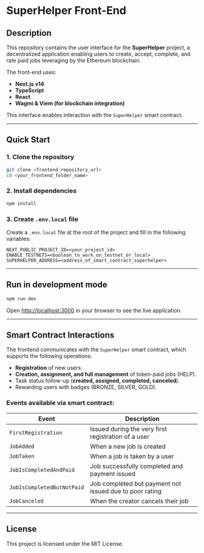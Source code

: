 # SuperHelper Front-End

## Description

This repository contains the user interface for the **SuperHelper** project, a decentralized application enabling users to create, accept, complete, and rate paid jobs leveraging by the Ethereum blockchain.

The front-end uses:

- **Next.js v14**
- **TypeScript**
- **React**
- **Wagmi & Viem (for blockchain integration)**

This interface enables interaction with the `SuperHelper` smart contract.

---

## Quick Start

### 1. Clone the repository

```bash
git clone <frontend_repository_url>
cd <your_frontend_folder_name>
```

### 2. Install dependencies

```bash
npm install
```

### 3. Create `.env.local` file

Create a `.env.local` file at the root of the project and fill in the following variables:

```env
NEXT_PUBLIC_PROJECT_ID=<your_project_id>
ENABLE_TESTNETS=<boolean_to_work_on_testnet_or_local>
SUPERHELPER_ADDRESS=<address_of_smart_contract_superhelper>
```

---

## Run in development mode

```bash
npm run dev
```

Open [http://localhost:3000](http://localhost:3000) in your browser to see the live application.

---

## Smart Contract Interactions

The frontend communicates with the `SuperHelper` smart contract, which supports the following operations:

- **Registration** of new users.
- **Creation, assignment, and full management** of token-paid jobs (HELP).
- Task status follow-up (**created, assigned, completed, canceled**).
- Rewarding users with badges (BRONZE, SILVER, GOLD).

### Events available via smart contract:

| Event                          | Description                                                    |
|--------------------------------|----------------------------------------------------------------|
| `FirstRegistration`            | Issued during the very first registration of a user            |
| `JobAdded`                     | When a new job is created                                      |
| `JobTaken`                     | When a job is taken by a user                                  |
| `JobIsCompletedAndPaid`        | Job successfully completed and payment issued                  |
| `JobIsCompletedButNotPaid`     | Job completed but payment not issued due to poor rating        |
| `JobCanceled`                  | When the creator cancels their job                             |

---

## License

This project is licensed under the MIT License.